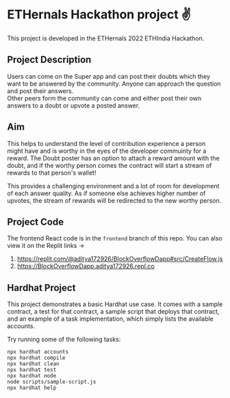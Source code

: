 # ETHernals Hackathon project ✌
This project is developed in the ETHernals 2022 ETHIndia Hackathon.<br>

## Project Description
Users can come on the Super app and can post their doubts which they want to be answered by the community. Anyone can approach the question and post their answers.<br>
Other peers form the community can come and either post their own answers to a doubt or upvote a posted answer.

## Aim
This helps to understand the level of contribution experience a person might have and is worthy in the eyes of the developer commuinty for a reward. The Doubt poster has an option to attach a reward amount with the doubt, and if the worthy person comes the contract will start a stream of rewards to that person's wallet!

This provides a challenging environment and a lot of room for development of each answer quality. As if someone else achieves higher number of upvotes, the stream of rewards will be redirected to the new worthy person.

## Project Code
The frontend React code is in the `frontend` branch of this repo.
You can also view it on the Replit links -> 
1. https://replit.com/@aditya172926/BlockOverflowDapp#src/CreateFlow.js
2. https://BlockOverflowDapp.aditya172926.repl.co

## Hardhat Project

This project demonstrates a basic Hardhat use case. It comes with a sample contract, a test for that contract, a sample script that deploys that contract, and an example of a task implementation, which simply lists the available accounts.

Try running some of the following tasks:

```shell
npx hardhat accounts
npx hardhat compile
npx hardhat clean
npx hardhat test
npx hardhat node
node scripts/sample-script.js
npx hardhat help
```
